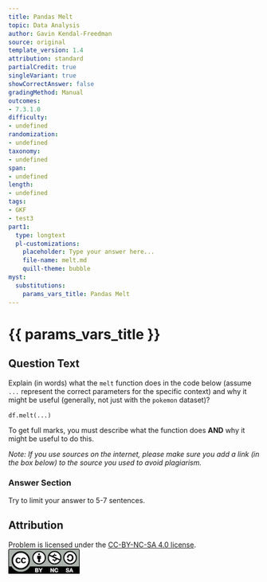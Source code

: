 ```yaml
---
title: Pandas Melt
topic: Data Analysis
author: Gavin Kendal-Freedman
source: original
template_version: 1.4
attribution: standard
partialCredit: true
singleVariant: true
showCorrectAnswer: false
gradingMethod: Manual
outcomes:
- 7.3.1.0
difficulty:
- undefined
randomization:
- undefined
taxonomy:
- undefined
span:
- undefined
length:
- undefined
tags:
- GKF
- test3
part1:
  type: longtext
  pl-customizations:
    placeholder: Type your answer here...
    file-name: melt.md
    quill-theme: bubble
myst:
  substitutions:
    params_vars_title: Pandas Melt
---
```

# {{ params_vars_title }}

## Question Text

Explain (in words) what the `melt` function does in the code below (assume `...` represent the correct parameters for the specific context) and why it might be useful (generally, not just with the `pokemon` dataset)?

```
df.melt(...)
```

To get full marks, you must describe what the function does **AND** why it might be useful to do this.

*Note: If you use sources on the internet, please make sure you add a link (in the box below) to the source you used to avoid plagiarism.*

### Answer Section

Try to limit your answer to 5-7 sentences.

## Attribution

Problem is licensed under the [CC-BY-NC-SA 4.0 license](https://creativecommons.org/licenses/by-nc-sa/4.0/).<br> ![The Creative Commons 4.0 license requiring attribution-BY, non-commercial-NC, and share-alike-SA license.](https://raw.githubusercontent.com/firasm/bits/master/by-nc-sa.png)